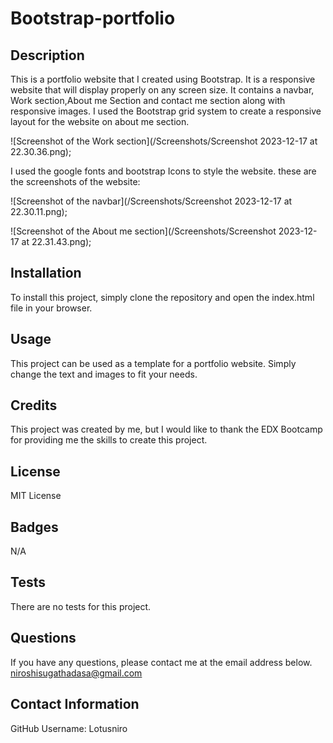 # Bootstrap-portfolio

## Description

This is a portfolio website that I created using Bootstrap. It is a responsive website that will display properly on any screen size. It contains a navbar, Work section,About me Section and contact me section along with responsive images.
I used the Bootstrap grid system to create a responsive layout for the website on about me section.

![Screenshot of the Work section](/Screenshots/Screenshot 2023-12-17 at 22.30.36.png);

I used the google fonts and bootstrap Icons to style the website.
these are the screenshots of the website:

![Screenshot of the navbar](/Screenshots/Screenshot 2023-12-17 at 22.30.11.png);

![Screenshot of the About me section](/Screenshots/Screenshot 2023-12-17 at 22.31.43.png);

## Installation

To install this project, simply clone the repository and open the index.html file in your browser.

## Usage

This project can be used as a template for a portfolio website. Simply change the text and images to fit your needs.

## Credits

This project was created by me, but I would like to thank the EDX Bootcamp for providing me  the skills to create this project.

## License

MIT License

## Badges

N/A



## Tests

There are no tests for this project.

## Questions

If you have any questions, please contact me at the email address below.
niroshisugathadasa@gmail.com

## Contact Information

GitHub Username: Lotusniro





